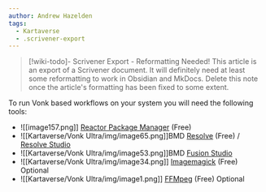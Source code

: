 ```yaml
---
author: Andrew Hazelden
tags:
  - Kartaverse
  - .scrivener-export
---
```




> [!wiki-todo]- Scrivener Export - Reformatting Needed!
> This article is an export of a Scrivener document. It will definitely need at least some reformatting to work in Obsidian and MkDocs. Delete this note once the article's formatting  has been fixed to some extent.

To run Vonk based workflows on your system you will need the following tools:

-   ![[image157.png]] [Reactor Package Manager](https://www.steakunderwater.com/wesuckless/viewtopic.php?f=32&t=3067) (Free)
-   ![[Kartaverse/Vonk Ultra/img/image65.png]]BMD [Resolve](https://www.blackmagicdesign.com/products/davinciresolve/) (Free) / [Resolve Studio](https://www.blackmagicdesign.com/products/davinciresolve/)
-   ![[Kartaverse/Vonk Ultra/img/image53.png]]BMD [Fusion Studio](https://www.blackmagicdesign.com/products/fusion/)
-   ![[Kartaverse/Vonk Ultra/img/image34.png]] [Imagemagick](https://imagemagick.org/index.php) (Free) Optional
-   ![[Kartaverse/Vonk Ultra/img/image1.png]] [FFMpeg](https://ffmpeg.org/) (Free) Optional